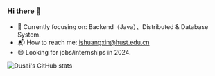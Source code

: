### Hi there 👋

<!--
**isHuangXin/isHuangXin** is a ✨ _special_ ✨ repository because its `README.md` (this file) appears on your GitHub profile.

Here are some ideas to get you started:

- 🔭 I’m currently working on ...
- 🌱 I’m currently learning ...
- 👯 I’m looking to collaborate on ...
- 🤔 I’m looking for help with ...
- 💬 Ask me about ...
- 📫 How to reach me: ...
- 😄 Pronouns: ...
- ⚡ Fun fact: ...
-->


<!-- - 🍊 I will continue postgraduate study in computer science at Huazhong University of Science and Technology this September.
- 📚 My research interests: Machine Learning, Compilation principle, Natural Language Processing for Code(NLP4Code).
- 💻 I’m currently working on designing and code-to-code matching algorithm.-->
<!-- - 💻 My current interests: Natural Language Processing for Code(NLP4Code), Compilers Principles. -->
- 🔭 Currently focusing on: Backend（Java）、Distributed & Database System.
- 📬 How to reach me: ishuangxin@hust.edu.cn
- 😄 Looking for jobs/internships in 2024.


![Dusai's GitHub stats](https://github-readme-stats.vercel.app/api?username=isHuangXin)
